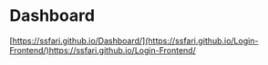 # Dashboard
[https://ssfari.github.io/Dashboard/](https://ssfari.github.io/Login-Frontend/)https://ssfari.github.io/Login-Frontend/
